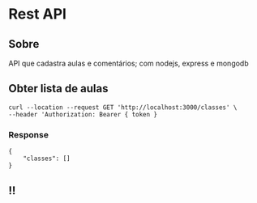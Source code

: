 # Rest API 


## Sobre

API que cadastra aulas e comentários; com nodejs, express e mongodb

## 

## Obter lista de aulas
```
curl --location --request GET 'http://localhost:3000/classes' \
--header 'Authorization: Bearer { token }
```
### Response
```
{
    "classes": []
}
```

## !! ###
```
```

